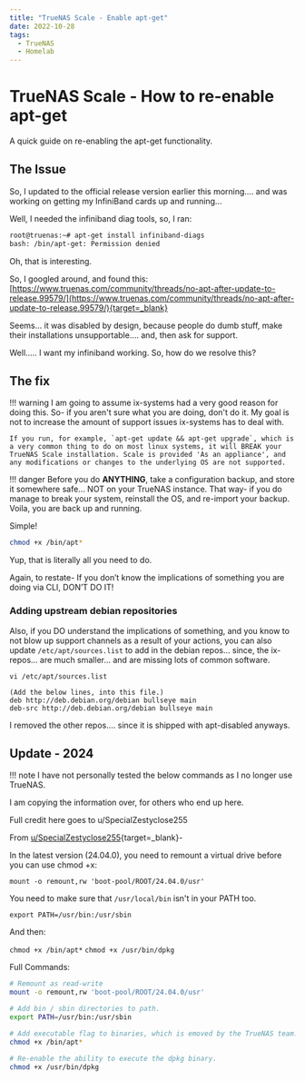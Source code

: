 ```yaml
---
title: "TrueNAS Scale - Enable apt-get"
date: 2022-10-28
tags:
  - TrueNAS
  - Homelab
---
```


# TrueNAS Scale - How to re-enable apt-get

A quick guide on re-enabling the apt-get functionality.

<!-- more -->

## The Issue

So, I updated to the official release version earlier this morning…. and was working on getting my InfiniBand cards up and running…

Well, I needed the infiniband diag tools, so, I ran:

``` bash
root@truenas:~# apt-get install infiniband-diags
bash: /bin/apt-get: Permission denied
```

Oh, that is interesting.

So, I googled around, and found this: [https://www.truenas.com/community/threads/no-apt-after-update-to-release.99579/](https://www.truenas.com/community/threads/no-apt-after-update-to-release.99579/){target=_blank}

Seems… it was disabled by design, because people do dumb stuff, make their installations unsupportable…. and, then ask for support.

Well….. I want my infiniband working. So, how do we resolve this?

## The fix

!!! warning
    I am going to assume ix-systems had a very good reason for doing this. So- if you aren't sure what you are doing, don't do it. My goal is not to increase the amount of support issues ix-systems has to deal with.

    If you run, for example, `apt-get update && apt-get upgrade`, which is a very common thing to do on most linux systems, it will BREAK your TrueNAS Scale installation. Scale is provided 'As an appliance', and any modifications or changes to the underlying OS are not supported.

!!! danger
    Before you do **ANYTHING**, take a configuration backup, and store it somewhere safe... NOT on your TrueNAS instance. That way- if you do manage to break your system, reinstall the OS, and re-import your backup. Voila, you are back up and running.

Simple!

``` bash
chmod +x /bin/apt*
```

Yup, that is literally all you need to do.


Again, to restate- If you don’t know the implications of something you are doing via CLI, DON’T DO IT!

### Adding upstream debian repositories

Also, if you DO understand the implications of something, and you know to not blow up support channels as a result of your actions, you can also update `/etc/apt/sources.list` to add in the debian repos… since, the ix-repos… are much smaller... and are missing lots of common software.

`vi /etc/apt/sources.list`

``` title="/etc/apt/sources.list"
(Add the below lines, into this file.)
deb http://deb.debian.org/debian bullseye main
deb-src http://deb.debian.org/debian bullseye main
```



I removed the other repos.... since it is shipped with apt-disabled anyways.

## Update - 2024

!!! note
  I have not personally tested the below commands as I no longer use TrueNAS.

  I am copying the information over, for others who end up here.

  Full credit here goes to u/SpecialZestyclose255

From [u/SpecialZestyclose255](https://www.reddit.com/r/truenas/comments/toyrkn/comment/l246kfy/?utm_source=share&utm_medium=web3x&utm_name=web3xcss&utm_term=1&utm_content=share_button){target=_blank}- 

In the latest version (24.04.0), you need to remount a virtual drive before you can use chmod +x:

`mount -o remount,rw 'boot-pool/ROOT/24.04.0/usr'`

You need to make sure that `/usr/local/bin` isn't in your PATH too.

`export PATH=/usr/bin:/usr/sbin`

And then:

`chmod +x /bin/apt*`
`chmod +x /usr/bin/dpkg`


Full Commands:
``` bash
# Remount as read-write
mount -o remount,rw 'boot-pool/ROOT/24.04.0/usr'

# Add bin / sbin directories to path.
export PATH=/usr/bin:/usr/sbin

# Add executable flag to binaries, which is emoved by the TrueNAS team.
chmod +x /bin/apt*

# Re-enable the ability to execute the dpkg binary.
chmod +x /usr/bin/dpkg

```
